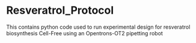 # Resveratrol_Protocol
This contains python code used to run experimental design for resveratrol biosynthesis Cell-Free using an Opentrons-OT2 pipetting robot
